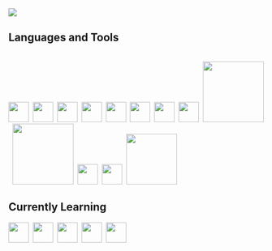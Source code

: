 <img src="https://user-images.githubusercontent.com/72748253/131888233-b154dd6e-155b-4e58-a2b1-5c2744ba2f88.png">

<h2>Languages and Tools</h2>
<br>
<span><img src="https://cdn.jsdelivr.net/gh/devicons/devicon@latest/icons/html5/html5-plain.svg" width="40px"></span>&nbsp;
<span><img src="https://cdn.jsdelivr.net/gh/devicons/devicon@latest/icons/css3/css3-plain.svg" width="40px"></span>&nbsp;
<span><img src="https://cdn.jsdelivr.net/gh/devicons/devicon@latest/icons/javascript/javascript-original.svg" width="40px"></span>&nbsp;
<span><img src="https://cdn.jsdelivr.net/gh/devicons/devicon@latest/icons/git/git-original.svg" width="40px"></span>&nbsp;
<span><img src="https://brandslogos.com/wp-content/uploads/thumbs/c-logo-vector.svg" width="40px"></span>&nbsp;
<span><img src="https://brandslogos.com/wp-content/uploads/images/large/c-logo-1.png" width="40px"></span>&nbsp;
<span><img src="https://icons-for-free.com/iconfiles/png/512/design+development+facebook+framework+mobile+react+icon-1320165723839064798.png" width="40px"></span>&nbsp;
<span><img src="https://www.freepnglogos.com/uploads/logo-mysql-png/logo-mysql-mysql-logo-png-images-are-download-crazypng-21.png" width="40px"></span>&nbsp;
<span><img src="https://cdn.freebiesupply.com/logos/large/2x/python-3-logo-png-transparent.png" width="120px"></span>&nbsp;
<span><img src="https://firebase.google.com/images/brand-guidelines/logo-standard.png" width="120px"></span>&nbsp;
<span><img src="https://cdn.worldvectorlogo.com/logos/tailwindcss.svg" width="40px"></span>&nbsp;
<span><img src="https://iconape.com/wp-content/files/gm/82643/svg/next-js.svg" width="40px"></span>&nbsp;
<span><img src="https://redux.js.org/img/redux-logo-landscape.png" width="100px"></span>&nbsp;

<h2>Currently Learning</h2>
<span><img src="https://cdn.freebiesupply.com/logos/large/2x/nodejs-1-logo-png-transparent.png" width="40px"></span>&nbsp;
<span><img src="https://webassets.mongodb.com/_com_assets/cms/MongoDB_Logo_FullColorBlack_RGB-4td3yuxzjs.png" width="40px"></span>&nbsp;
<span><img src="https://images.tute.io/tute/topic/express-js.png" width="40px"></span>&nbsp;
<span><img src="https://miro.medium.com/max/1400/1*safAvjgR68qpQCreDTOcYA.png" width="40px"></span>&nbsp;
<span><img src="https://brandslogos.com/wp-content/uploads/images/large/java-logo-1.png" width="40px"></span>&nbsp;
